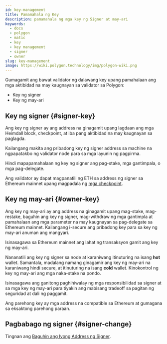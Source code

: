 ```yaml
---
id: key-management
title: Pamamahala ng Key
description: pamamahala ng mga key ng Signer at may-ari
keywords:
  - docs
  - polygon
  - matic
  - key
  - key management
  - signer
  - owner
slug: key-management
image: https://wiki.polygon.technology/img/polygon-wiki.png
---
```


Gumagamit ang bawat validator ng dalawang key upang pamahalaan ang mga aktibidad na may kaugnayan sa validator sa Polygon:

* Key ng signer
* Key ng may-ari

## Key ng signer {#signer-key}

Ang key ng signer ay ang address na ginagamit upang lagdaan ang mga Heimdall block, checkpoint, at iba pang aktibidad na may kaugnayan sa paglagda.

Kailangang makita ang pribadong key ng signer address sa machine na ngpapatakbo ng validator node para sa mga layunin ng pagpirma.

Hindi mapapamahalaan ng key ng signer ang pag-stake, mga gantimpala, o mga pag-delegate.

Ang validator ay dapat magpanatili ng ETH sa address ng signer sa Ethereum mainnet upang magpadala ng [mga checkpoint](/docs/maintain/glossary.md#checkpoint-transaction).

## Key ng may-ari {#owner-key}

Ang key ng may-ari ay ang address na ginagamit upang mag-stake, mag-restake, baguhin ang key ng signer, mag-withdraw ng mga gantimpla at pamahalaan ang mga parameter na may kaugnayan sa pag-delegate sa Ethereum mainnet. Kailangang i-secure ang pribadong key para sa key ng may-ari anuman ang mangyari.

Isinasagawa sa Ethereum mainnet ang lahat ng transaksyon gamit ang key ng may-ari.

Nananatili ang key ng signer sa node at karaniwang itinuturing na isang **hot** wallet. Samantala, madalang namang ginagamir ang key ng may-ari na karaniwang hindi secure, at itinuturing na isang **cold** wallet. Kinokontrol ng key ng may-ari ang mga naka-stake na pondo.

Isinasagawa ang ganitong paghihiwalay ng mga responsibilidad sa signer at sa mga key ng may-ari para tiyakin ang mabisang tradeoff sa pagitan ng seguridad at dali ng paggamit.

Ang parehong key ay mga address na compatible sa Ethereum at gumagana sa eksaktong parehong paraan.

## Pagbabago ng signer {#signer-change}

Tingnan ang [Baguhin ang Iyong Address ng Signer](/docs/maintain/validate/change-signer-address).
